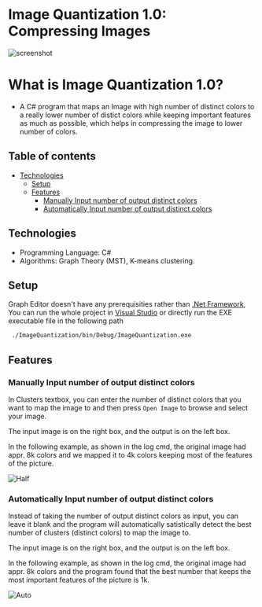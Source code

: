 # Image Quantization 1.0: Compressing Images
![screenshot](https://user-images.githubusercontent.com/25768661/128630792-cb016b4b-9fbf-48e3-a9e3-696222ddcf63.JPG)

# What is Image Quantization 1.0? 
* A C# program that maps an Image with high number of distinct colors to a really lower number of distict colors while keeping important features as much as possible, which helps in compressing the image to lower number of colors.

## Table of contents
* [Technologies](#technologies)
  * [Setup](#setup)
  * [Features](#features)
    + [Manually Input number of output distinct colors](#manually-input-number-of-output-distinct-colors)
    + [Automatically Input number of output distinct colors](#automatically-input-number-of-output-distinct-colors)

## Technologies
* Programming Language: C#
* Algorithms: Graph Theory (MST), K-means clustering.

## Setup

Graph Editor doesn't have any prerequisities rather than [.Net Framework](https://dotnet.microsoft.com/download/dotnet-framework/net48), You can run the whole project in [Visual Studio](https://visualstudio.microsoft.com/vs/) or directly run the EXE executable file in the following path

```bash
 ./ImageQuantization/bin/Debug/ImageQuantization.exe
```


## Features
### Manually Input number of output distinct colors
In Clusters textbox, you can enter the number of distinct colors that you want to map the image to and then press `Open Image` to browse and select your image.

The input image is on the right box, and the output is on the left box.

In the following example, as shown in the log cmd, the original image had appr. 8k colors and we mapped it to 4k colors keeping most of the features of the picture.

![Half ](https://user-images.githubusercontent.com/25768661/128631191-d18c6888-4bb5-40c2-afe0-9fd7725c0209.gif)




### Automatically Input number of output distinct colors
Instead of taking the number of output distinct colors as input, you can leave it blank and the program will automatically satistically detect the best number of clusters (distinct colors) to map the image to.

The input image is on the right box, and the output is on the left box.

In the following example, as shown in the log cmd, the original image had appr. 8k colors and the program found that the best number that keeps the most important features of the picture is 1k.

![Auto ](https://user-images.githubusercontent.com/25768661/128631196-203ae6ca-e14d-4606-a47d-213cdbbde937.gif)